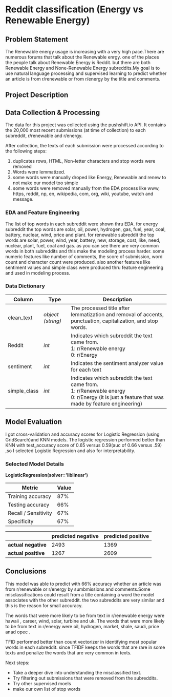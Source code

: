 # Reddit classification (Energy vs Renewable Energy)

## Problem Statement

The Renewable energy usage is increasing with a very high pace.There are numerous forums that talk about the Renewable enrgy. one of the places the people talk about Renewable Energy is Reddit. but there are both Renewable Energy and None-Renewable Energy subreddits.My goal is to use natural language processing and supervised learning to predict whether an article is from r/renewable  or from r/energy by the title and comments.


## Project Description


## Data Collection & Processing
The data for this project was collected using the pushshift.io API. It contains the 20,000 most recent submissions (at time of collection) to each subreddit, r/renewable  and r/energy.  

After collection, the texts of each submission were processed according to the following steps:
1. duplicates rows, HTML, Non-letter characters and stop words were removed
2. Words were lemmatized.
3. some words were manually droped like Energy, Renewable and renew to not make our model too simple
4. some words were removed manually from the EDA process like www, https, reddit, np, en, wikipedia, com, org, wiki, youtube, watch and message.

### EDA and Feature Engineering
The list of top words in each subreddit were shown thru EDA. for energy subreddit the top words are solar, oil, power, hydrogen, gas, fuel, year, coal, battery, nuclear, wind, price and plant. for renewable subreddit the top words are solar, power, wind, year, battery, new, storage, cost, like, need, nuclear, plant, fuel, coal and gas. as you can see there are very common words in both subreddits and this make the modeling process harder.
some numeric features like number of comments, the score of submission, word count and character count were produced. also another features like sentiment values and simple class were produced thru feature engineering and used in modeling process.  

### Data Dictionary
|Column|Type|Description|
|---|---|---|
|clean_text|*object (string)*|The processed title after lemmatization and removal of accents, punctuation, capitalization, and stop words.|
|Reddit|*int*|Indicates which subreddit the text came from.<br>1: r/Renewable energy<br>0: r/Energy|
|sentiment|*int*|Indicates the sentiment analyzer value for each text|
|simple_class|*int*|Indicates which subreddit the text came from.<br>1: r/Renewable energy<br>0: r/Energy (it is just a feature that was made by feature engineering)|

 
## Model Evaluation
I got cross-validation and accuracy scores for Logistic Regression (using GridSearch)and KNN models. The logistic regression performed better than KNN with test_accuracy score of 0.65 versus 0.59(auc of 0.66 versus .59) ,so I selected Logistic Regression and also for interpretability.

### Selected Model Details  
**LogisticRegression(solver='liblinear')**  

|Metric|Value|
|-----|-----|
|Training accuracy|87%|
|Testing accuracy|66%|
|Recall / Sensitivity|67%|
|Specificity|67%|


||predicted negative|predicted positive|  
|-----|-----|-----|  
|**actual negative**|2493|1369|  
|**actual positive**|1267|2609|

## Conclusions
This model was able to predict with 66% accuracy whether an article was from r/renewable or r/energy by sumbmissions and comments.Some misclassifications could result from a title containing a word the model associates with the other subreddit. the two subreddits are very similar and this is the reason for small accuracy.

The words that were more likely to be from text in r/renewable energy were hawaii , career, wind, solar, turbine and uk. The words that were more likely to be from text in r/energy were oil, hydrogen, market, shale, saudi, price anad opec .

TFID performed better than count vectorizer in identifying most popular words in each subreddit. since TFIDF keeps the words that are rare in some texts and penalize the words that are very common in texts.

Next steps:

- Take a deeper dive into understanding the misclassified text.
- Try filtering out submissions that were removed from the subreddits.
- Try other supervised moels
- make our own list of stop words

























  

